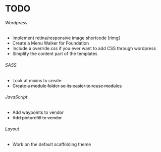 TODO
====

###### Wordpress
  - Implement retina/responsive image shortcode [rimg]
  - Create a Menu Walker for Foundation
  - Include a override.css if you ever want to add CSS through wordpress
  - Simplify the content part of the templates

###### SASS
  - Look at mixins to create
  - ~~Create a module folder so its easier to reuse modules~~

###### JavaScript
  - Add waypoints to vendor
  - ~~Add picturefill to vendor~~

###### Layout
  - Work on the default scaffolding theme

